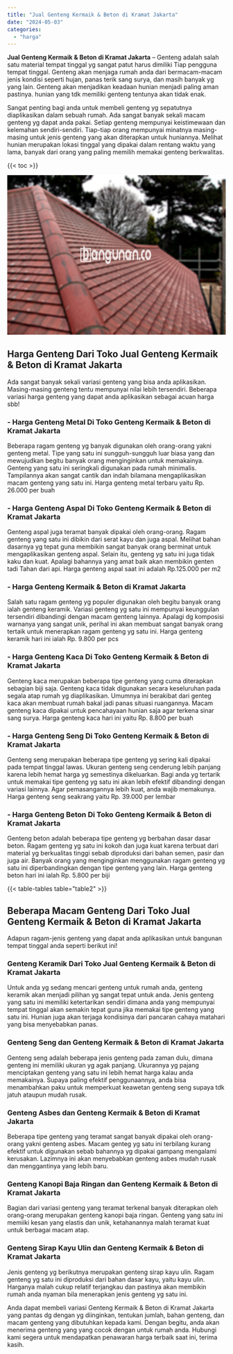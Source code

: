 ```yaml
---
title: "Jual Genteng Kermaik & Beton di Kramat Jakarta"
date: "2024-05-03"
categories: 
  - "harga"
---
```


**Jual Genteng Kermaik & Beton di Kramat Jakarta** – Genteng adalah salah satu material tempat tinggal yg sangat patut harus dimiliki Tiap pengguna tempat tinggal. Genteng akan menjaga rumah anda dari bermacam-macam jenis kondisi seperti hujan, panas terik sang surya, dan masih banyak yg yang lain. Genteng akan menjadikan keadaan hunian menjadi paling aman pastinya. hunian yang tdk memiliki genteng tentunya akan tidak enak.

Sangat penting bagi anda untuk membeli genteng yg sepatutnya diaplikasikan dalam sebuah rumah. Ada sangat banyak sekali macam genteng yg dapat anda pakai. Setiap genteng mempunyai keistimewaan dan kelemahan sendiri-sendiri. Tiap-tiap orang mempunyai minatnya masing-masing untuk jenis genteng yang akan diterapkan untuk huniannya. Melihat hunian merupakan lokasi tinggal yang dipakai dalam rentang waktu yang lama, banyak dari orang yang paling memilih memakai genteng berkwalitas.

{{< toc >}}

![Jual Genteng Kermaik & Beton di Kramat Jakarta](/images/genteng-minimalis-murah05.png)

## Harga Genteng Dari Toko Jual Genteng Kermaik & Beton di Kramat Jakarta

Ada sangat banyak sekali variasi genteng yang bisa anda aplikasikan. Masing-masing genteng tentu mempunyai nilai lebih tersendiri. Beberapa variasi harga genteng yang dapat anda aplikasikan sebagai acuan harga sbb!

### \- Harga Genteng Metal Di Toko Genteng Kermaik & Beton di Kramat Jakarta

Beberapa ragam genteng yg banyak digunakan oleh orang-orang yakni genteng metal. Tipe yang satu ini sungguh-sungguh luar biasa yang dan mewujudkan begitu banyak orang menginginkan untuk memakainya. Genteng yang satu ini seringkali digunakan pada rumah minimalis. Tampilannya akan sangat cantik dan indah bilamana mengaplikasikan macam genteng yang satu ini. Harga genteng metal terbaru yaitu Rp. 26.000 per buah

### \- Harga Genteng Aspal Di Toko Genteng Kermaik & Beton di Kramat Jakarta

Genteng aspal juga teramat banyak dipakai oleh orang-orang. Ragam genteng yang satu ini dibikin dari serat kayu dan juga aspal. Melihat bahan dasarnya yg tepat guna membikin sangat banyak orang berminat untuk mengaplikasikan genteng aspal. Selain itu, genteng yg satu ini juga tidak kaku dan kuat. Apalagi bahannya yang amat baik akan membikin genten tadi Tahan dari api. Harga genteng aspal saat ini adalah Rp.125.000 per m2

### \- Harga Genteng Kermaik & Beton di Kramat Jakarta

Salah satu ragam genteng yg populer digunakan oleh begitu banyak orang ialah genteng keramik. Variasi genteng yg satu ini mempunyai keunggulan tersendiri dibandingi dengan macam genteng lainnya. Apalagi dg komposisi warnanya yang sangat unik, perihal ini akan membuat sangat banyak orang tertaik untuk menerapkan ragam genteng yg satu ini. Harga genteng keramik hari ini ialah Rp. 9.800 per pcs

### \- Harga Genteng Kaca Di Toko Genteng Kermaik & Beton di Kramat Jakarta

Genteng kaca merupakan beberapa tipe genteng yang cuma diterapkan sebagian biji saja. Genteng kaca tidak digunakan secara keseluruhan pada segala atap rumah yg diaplikasikan. Umumnya ini berakibat dari genteg kaca akan membuat rumah bakal jadi panas situasi ruangannya. Macam genteng kaca dipakai untuk pencahayaan hunian saja agar terkena sinar sang surya. Harga genteng kaca hari ini yaitu Rp. 8.800 per buah

### \- Harga Genteng Seng Di Toko Genteng Kermaik & Beton di Kramat Jakarta

Genteng seng merupakan beberapa tipe genteng yg sering kali dipakai pada tempat tinggal lawas. Ukuran genteng seng cenderung lebih panjang karena lebih hemat harga yg semestinya dikeluarkan. Bagi anda yg tertarik untuk memakai tipe genteng yg satu ini akan lebih efektif dibandingi dengan variasi lainnya. Agar pemasangannya lebih kuat, anda wajib memakunya. Harga genteng seng seakrang yaitu Rp. 39.000 per lembar

### \- Harga Genteng Beton Di Toko Genteng Kermaik & Beton di Kramat Jakarta

Genteng beton adalah beberapa tipe genteng yg berbahan dasar dasar beton. Ragam genteng yg satu ini kokoh dan juga kuat karena terbuat dari material yg berkualitas tinggi sebab diproduksi dari bahan semen, pasir dan juga air. Banyak orang yang menginginkan menggunakan ragam genteng yg satu ini diperbandingkan dengan tipe genteng yang lain. Harga genteng beton hari ini ialah Rp. 5.800 per biji

{{< table-tables table="table2" >}}

## Beberapa Macam Genteng Dari Toko Jual Genteng Kermaik & Beton di Kramat Jakarta

Adapun ragam-jenis genteng yang dapat anda aplikasikan untuk bangunan tempat tinggal anda seperti berikut ini!

### Genteng Keramik Dari Toko Jual Genteng Kermaik & Beton di Kramat Jakarta

Untuk anda yg sedang mencari genteng untuk rumah anda, genteng keramik akan menjadi pilihan yg sangat tepat untuk anda. Jenis genteng yang satu ini memiliki ketertarikan sendiri dimana anda yang mempunyai tempat tinggal akan semakin tepat guna jika memakai tipe genteng yang satu ini. Hunian juga akan terjaga kondisinya dari pancaran cahaya matahari yang bisa menyebabkan panas.

### Genteng Seng dan Genteng Kermaik & Beton di Kramat Jakarta

Genteng seng adalah beberapa jenis genteng pada zaman dulu, dimana genteng ini memiliki ukuran yg agak panjang. Ukurannya yg pajang menciptakan genteng yang satu ini lebih hemat harga kalau anda memakainya. Supaya paling efektif penggunaannya, anda bisa menambahkan paku untuk memperkuat keawetan genteng seng supaya tdk jatuh ataupun mudah rusak.

### Genteng Asbes dan Genteng Kermaik & Beton di Kramat Jakarta

Beberapa tipe genteng yang teramat sangat banyak dipakai oleh orang-orang yakni genteng asbes. Macam genteg yg satu ini terbilang kurang efektif untuk digunakan sebab bahannya yg dipakai gampang mengalami kerusakan. Lazimnya ini akan menyebabkan genteng asbes mudah rusak dan menggantinya yang lebih baru.

### Genteng Kanopi Baja Ringan dan Genteng Kermaik & Beton di Kramat Jakarta

Bagian dari variasi genteng yang teramat terkenal banyak diterapkan oleh orang-orang merupakan genteng kanopi baja ringan. Genteng yang satu ini memiiki kesan yang elastis dan unik, ketahanannya malah teramat kuat untuk berbagai macam atap.

### Genteng Sirap Kayu Ulin dan Genteng Kermaik & Beton di Kramat Jakarta

Jenis genteng yg berikutnya merupakan genteng sirap kayu ulin. Ragam genteng yg satu ini diproduksi dari bahan dasar kayu, yaitu kayu ulin. Harganya malah cukup relatif terjangkau dan pastinya akan membikin rumah anda nyaman bila menerapkan jenis genteng yg satu ini.

Anda dapat membeli variasi Genteng Kermaik & Beton di Kramat Jakarta yang pantas dg dengan yg diinginkan, tentukan jumlah, bahan genteng, dan macam genteng yang dibutuhkan kepada kami. Dengan begitu, anda akan menerima genteng yang yang cocok dengan untuk rumah anda. Hubungi kami segera untuk mendapatkan penawaran harga terbaik saat ini, terima kasih.
